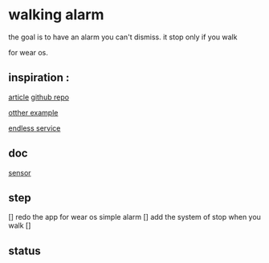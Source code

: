 # walking alarm

the goal is to have an alarm you can't dismiss. it stop only if you walk

for wear os.

## inspiration :

[article](https://learntodroid.com/how-to-create-a-simple-alarm-clock-app-in-android/)
[github repo](https://github.com/learntodroid/SimpleAlarmClock)

[otther example](https://www.journaldev.com/27681/android-alarmmanager-broadcast-receiver-and-service)


[endless service](https://robertohuertas.com/2019/06/29/android_foreground_services/)
## doc 

[sensor](https://developer.android.com/guide/topics/sensors/sensors_motion.html#java)





## step
[] redo the app for wear os simple alarm
[] add the system of stop when you walk
[]

## status


